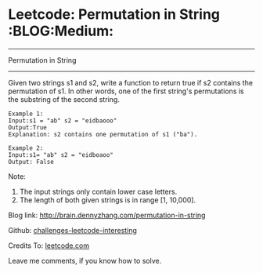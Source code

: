 # Leetcode: Permutation in String     :BLOG:Medium:


---

Permutation in String  

---

Given two strings s1 and s2, write a function to return true if s2 contains the permutation of s1. In other words, one of the first string's permutations is the substring of the second string.  

    Example 1:
    Input:s1 = "ab" s2 = "eidbaooo"
    Output:True
    Explanation: s2 contains one permutation of s1 ("ba").

    Example 2:
    Input:s1= "ab" s2 = "eidboaoo"
    Output: False

Note:  
1.  The input strings only contain lower case letters.
2.  The length of both given strings is in range [1, 10,000].

Blog link: <http://brain.dennyzhang.com/permutation-in-string>  

Github: [challenges-leetcode-interesting](https://github.com/DennyZhang/challenges-leetcode-interesting/tree/master/permutation-in-string)  

Credits To: [leetcode.com](https://leetcode.com/problems/permutation-in-string/description)  

Leave me comments, if you know how to solve.